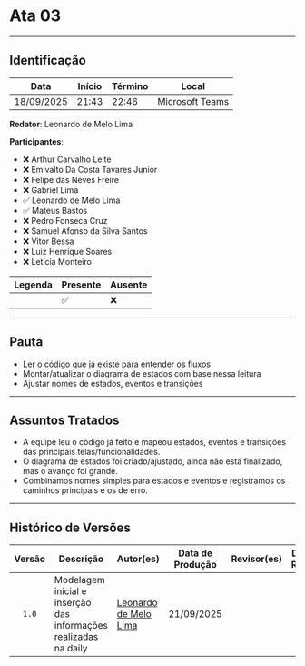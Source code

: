 # Ata 03

---

## Identificação

| Data       | Início | Término | Local           |
| ---------- | ------ | ------- | --------------- |
| 18/09/2025 | 21:43  | 22:46   | Microsoft Teams |

**Redator**: Leonardo de Melo Lima

**Participantes**:

- ❌ Arthur Carvalho Leite
- ❌ Emivalto Da Costa Tavares Junior
- ❌ Felipe das Neves Freire
- ❌ Gabriel Lima
- ✅ Leonardo de Melo Lima
- ✅ Mateus Bastos
- ❌ Pedro Fonseca Cruz
- ❌ Samuel Afonso da Silva Santos
- ❌ Vitor Bessa
- ❌ Luiz Henrique Soares
- ❌ Letícia Monteiro

| Legenda | Presente | Ausente |
| ------- | -------- | ------- |
|         | ✅        | ❌       |

---

## Pauta

- Ler o código que já existe para entender os fluxos
- Montar/atualizar o diagrama de estados com base nessa leitura
- Ajustar nomes de estados, eventos e transições

---

## Assuntos Tratados

- A equipe leu o código já feito e mapeou estados, eventos e transições das principais telas/funcionalidades.
- O diagrama de estados foi criado/ajustado, ainda não está finalizado, mas o avanço foi grande.
- Combinamos nomes simples para estados e eventos e registramos os caminhos principais e os de erro.


---

## Histórico de Versões

| Versão | Descrição                                                        | Autor(es)                                              | Data de Produção | Revisor(es) | Data de Revisão | Incremento do Revisor |
| :----: | ---------------------------------------------------------------- | ------------------------------------------------------ | :--------------: | ----------- | :-------------: | :-------------------: |
|  `1.0` | Modelagem inicial e inserção das informações realizadas na daily | [Leonardo de Melo Lima](https://github.com/leozinlima) |    21/09/2025    |             |                 |                       |